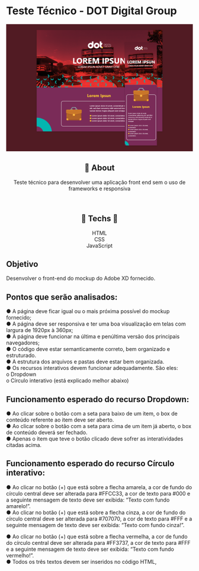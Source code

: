 #  **Teste Técnico - DOT Digital Group**

<div align="center">

![print do projeto](print.png)

</div>

<div align="center">

## 	&#127919; **About**
Teste técnico para desenvolver uma aplicação front end sem o uso de frameworks e responsiva 

</div><br>


<div align="center">

## 🔧 **Techs** 🔧

HTML<br/>
CSS<br/>
JavaScript<br/>

</div>

<div>

## **Objetivo**
Desenvolver o front-end do mockup do Adobe XD fornecido.

</div>

<div >

## **Pontos que serão analisados:**
● A página deve ficar igual ou o mais próxima possível do mockup fornecido;<br>
● A página deve ser responsiva e ter uma boa visualização em telas com largura
de 1920px à 360px;<br>
● A página deve funcionar na última e penúltima versão dos principais
navegadores;<br>
● O código deve estar semanticamente correto, bem organizado e estruturado.<br>
● A estrutura dos arquivos e pastas deve estar bem organizada.<br>
● Os recursos interativos devem funcionar adequadamente. São eles:<br>
  o Dropdown<br>
  o Círculo interativo (está explicado melhor abaixo)<br>

</div>

<div>

## **Funcionamento esperado do recurso Dropdown:**
● Ao clicar sobre o botão com a seta para baixo de um item, o box de conteúdo
referente ao item deve ser aberto.<br>
● Ao clicar sobre o botão com a seta para cima de um item já aberto, o box de
conteúdo deverá ser fechado.<br>
● Apenas o item que teve o botão clicado deve sofrer as interatividades citadas
acima.<br>

</div>

<div>

## **Funcionamento esperado do recurso Círculo interativo:**
● Ao clicar no botão (+) que está sobre a flecha amarela, a cor de fundo do círculo
central deve ser alterada para #FFCC33, a cor de texto para #000 e a seguinte
mensagem de texto deve ser exibida: “Texto com fundo amarelo!”.<br>
● Ao clicar no botão (+) que está sobre a flecha cinza, a cor de fundo do círculo
central deve ser alterada para #707070, a cor de texto para #FFF e a seguinte
mensagem de texto deve ser exibida: “Texto com fundo cinza!”.<br>

● Ao clicar no botão (+) que está sobre a flecha vermelha, a cor de fundo do
círculo central deve ser alterada para #FF3737, a cor de texto para #FFF e a
seguinte mensagem de texto deve ser exibida: “Texto com fundo vermelho!”.<br>
● Todos os três textos devem ser inseridos no código HTML,<br>

</div><br>